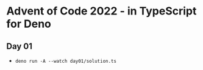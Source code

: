 # Advent of Code 2022 - in TypeScript for Deno

## Day 01
- `deno run -A --watch day01/solution.ts`
